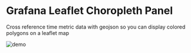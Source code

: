 # Grafana Leaflet Choropleth Panel

Cross reference time metric data with geojson so you can display colored polygons on a leaflet map

![demo](http://g.recordit.co/iK5BFDQhEp.gif)

